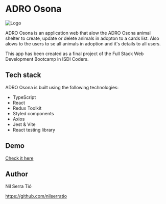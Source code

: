 # ADRO Osona

![Logo](https://nil-serra-final-project-front-202304.netlify.app/images/adro-logo.svg)

ADRO Osona is an application web that alow the ADRO Osona animal shelter to create, update or delete animals in adopton to a cards list. Also alows to the users to se all animals in adoption and it's details to all users.

This app has been created as a final project of the Full Stack Web Development Bootcamp in ISDI Coders.

## Tech stack

ADRO Osona is built using the following technologies:

- TypeScript
- React
- Redux Toolkit
- Styled components
- Axios
- Jest & Vite
- React testing library

## Demo

[Check it here](https://nil-serra-final-project-front-202304.netlify.app/)

## Author

Nil Serra Tió

https://github.com/nilserratio
